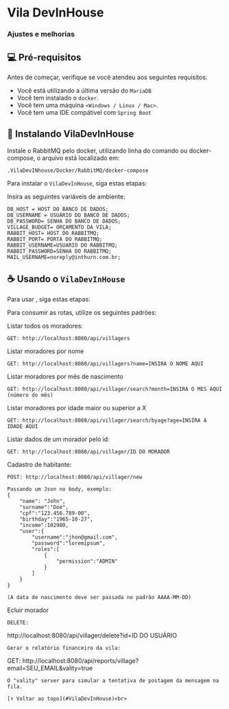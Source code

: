 # Vila DevInHouse

### Ajustes e melhorias


## 💻 Pré-requisitos

Antes de começar, verifique se você atendeu aos seguintes requisitos:
<!---Estes são apenas requisitos de exemplo. Adicionar, duplicar ou remover conforme necessário--->
* Você está utilizando a última versão do `MariaDB`
* Você tem instalado o `docker`.
* Você tem uma máquina `<Windows / Linux / Mac>`.
* Você tem uma IDE compátivel com `Spring Boot`

## 🚀 Instalando VilaDevInHouse

Instale o RabbitMQ pelo docker, utilizando linha do comando ou docker-compose, o arquivo está localizado em:

```
.VilaDevINhouse/Docker/RabbitMQ/docker-compose

```

Para instalar o `VilaDevInHouse`, siga estas etapas:

Insira as seguintes variáveis de ambiente:
```
DB_HOST = HOST DO BANCO DE DADOS; 
DB_USERNAME = USUÁRIO DO BANCO DE DADOS; 
DB_PASSWORD= SENHA DO BANCO DE DADOS; 
VILLAGE_BUDGET= ORÇAMENTO DA VILA; 
RABBIT_HOST= HOST DO RABBITMQ;
RABBIT_PORT= PORTA DO RABBITMQ; 
RABBIT_USERNAME=USUARIO DO RABBITMQ;
RABBIT_PASSWORD=SENHA DO RABBITMQ;
MAIL_USERNAME=noreply@inthurn.com.br;
```

## ☕ Usando o `VilaDevInHouse`

Para usar <VilaDevInHouse>, siga estas etapas:

Para consumir as rotas, utilize os seguintes padrões:

Listar todos os moradores:
```
GET: http://localhost:8080/api/villagers
```
Listar moradores por nome
```
GET: http://localhost:8080/api/villagers?name=INSIRA O NOME AQUI
```
Listar moradores por mês de nascimento
```
GET: http://localhost:8080/api/villager/search?month=INSIRA O MES AQUI (número do mês)
```
Listar moradores por idade maior ou superior a X
```
GET: http://localhost:8080/api/villager/search/byage?age=INSIRA A IDADE AQUI
```
Listar dados de um morador pelo id:
```
GET: http://localhost:8080/api/villager/ID DO MORADOR
```
Cadastro de habitante:
```
POST: http://localhost:8080/api/villager/new

Passando um Json no body, exemplo:
{
    "name": "John",
    "surname":"Doe",
    "cpf":"123.456.789-00",
    "birthday":"1965-10-27",
    "income":102980,
    "user":{
        "username":"jhon@gmail.com",
        "password":"loremipsum",
        "roles":[
            {
                "permission":"ADMIN"
            }
        ]
    }
}

(A data de nascimento deve ser passada no padrão AAAA-MM-DD)

```
Ecluir morador

```
DELETE:
```
http://localhost:8080/api/villager/delete?id=ID DO USUÁRIO
```
Gerar o relatório financeiro da vila:
```
GET: http://localhost:8080/api/reports/village?email=SEU_EMAIL&vality=true
```
O "vality" server para simular a tentativa de postagem da mensagem na fila.

[⬆ Voltar ao topo](#VilaDevInHouse)<br>
